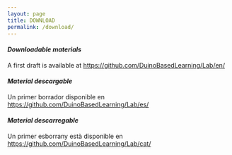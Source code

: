 ```yaml
---
layout: page
title: DOWNLOAD
permalink: /download/
---
```


#### *Downloadable materials*
A first draft is available at <https://github.com/DuinoBasedLearning/Lab/en/>

#### *Material descargable*
Un primer borrador disponible en <https://github.com/DuinoBasedLearning/Lab/es/>

#### *Material descarregable*
Un primer esborrany està disponible en <https://github.com/DuinoBasedLearning/Lab/cat/>

